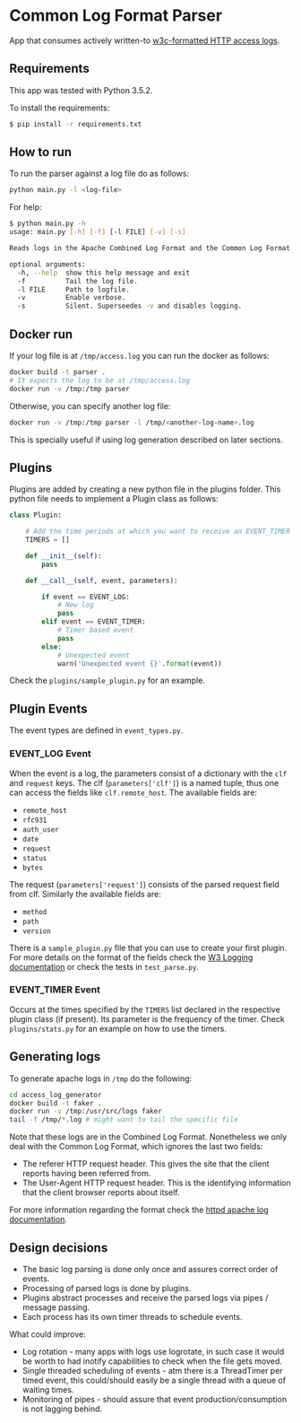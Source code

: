 # Common Log Format Parser

App that consumes actively written-to [w3c-formatted HTTP access logs](https://www.w3.org/Daemon/User/Config/Logging.html).

## Requirements

This app was tested with Python 3.5.2.

To install the requirements:

```bash
$ pip install -r requirements.txt
```

## How to run

To run the parser against a log file do as follows:

```bash
python main.py -l <log-file>
```

For help:

```bash
$ python main.py -h
usage: main.py [-h] [-f] [-l FILE] [-v] [-s]

Reads logs in the Apache Combined Log Format and the Common Log Format.

optional arguments:
  -h, --help  show this help message and exit
  -f          Tail the log file.
  -l FILE     Path to logfile.
  -v          Enable verbose.
  -s          Silent. Superseedes -v and disables logging.
```

## Docker run

If your log file is at `/tmp/access.log` you can run the docker as follows:

```bash
docker build -t parser .
# It expects the log to be at /tmp/access.log
docker run -v /tmp:/tmp parser
```

Otherwise, you can specify another log file:

```bash
docker run -v /tmp:/tmp parser -l /tmp/<another-log-name>.log
```

This is specially useful if using log generation described on later sections.

## Plugins

Plugins are added by creating a new python file in the plugins folder.
This python file needs to implement a Plugin class as follows:

```python
class Plugin:

    # Add the time periods at which you want to receive an EVENT_TIMER
    TIMERS = [] 

    def __init__(self):
        pass

    def __call__(self, event, parameters):

        if event == EVENT_LOG:
            # New log
            pass
        elif event == EVENT_TIMER:
            # Timer based event
            pass
        else:
            # Unexpected event
            warn('Unexpected event {}'.format(event))
```

Check the `plugins/sample_plugin.py` for an example.

## Plugin Events

The event types are defined in `event_types.py`. 

### EVENT_LOG Event

When the event is a log, the parameters consist of a dictionary with the `clf` and `request` keys.
The clf (`parameters['clf']`) is a named tuple, thus one can access the fields like `clf.remote_host`.
The available fields are:

* `remote_host`
* `rfc931`
* `auth_user`
* `date`
* `request`
* `status`
* `bytes`

The request (`parameters['request']`) consists of the parsed request field from clf.
Similarly the available fields are:

* `method`
* `path`
* `version`

There is a `sample_plugin.py` file that you can use to create your first plugin.
For more details on the format of the fields check the [W3 Logging documentation](https://www.w3.org/Daemon/User/Config/Logging.html) or check the tests in `test_parse.py`.

### EVENT_TIMER Event

Occurs at the times specified by the `TIMERS` list declared in the respective plugin class (if present).
Its parameter is the frequency of the timer.
Check `plugins/stats.py` for an example on how to use the timers.

## Generating logs

To generate apache logs in `/tmp` do the following:

```bash
cd access_log_generator
docker build -t faker .
docker run -v /tmp:/usr/src/logs faker
tail -f /tmp/*.log # might want to tail the specific file
```

Note that these logs are in the Combined Log Format.
Nonetheless we only deal with the Common Log Format, which ignores the last two fields:

* The referer HTTP request header. This gives the site that the client reports having been referred from.
* The User-Agent HTTP request header. This is the identifying information that the client browser reports about itself.

For more information regarding the format check the [httpd apache log documentation](https://httpd.apache.org/docs/2.4/logs.html).

## Design decisions

* The basic log parsing is done only once and assures correct order of events.
* Processing of parsed logs is done by plugins.
* Plugins abstract processes and receive the parsed logs via pipes / message passing.
* Each process has its own timer threads to schedule events.

What could improve:

* Log rotation - many apps with logs use logrotate, in such case it would be worth to had inotify capabilities to check when the file gets moved.
* Single threaded scheduling of events - atm there is a ThreadTimer per timed event, this could/should easily be a single thread with a queue of waiting times.
* Monitoring of pipes - should assure that event production/consumption is not lagging behind. 

